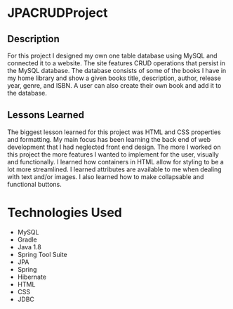 # JPACRUDProject
## Description
For this project I designed my own one table database using MySQL and connected it to a website. The site features CRUD operations that persist in the MySQL database. The database consists of some of the books I have in my home library and show a given books title, description, author, release year, genre, and ISBN. A user can also create their own book and add it to the database. 

## Lessons Learned
The biggest lesson learned for this project was HTML and CSS properties and formatting. My main focus has been learning the back end of web development that I had neglected front end design. The more I worked on this project the more features I wanted to implement for the user, visually and functionally. I learned how containers in HTML allow for styling to be a lot more streamlined. I learned attributes are available to me when dealing with text and/or images. I also learned how to make collapsable and functional buttons. 

# Technologies Used
* MySQL
* Gradle
* Java 1.8
* Spring Tool Suite
* JPA
* Spring
* Hibernate
* HTML
* CSS
* JDBC
